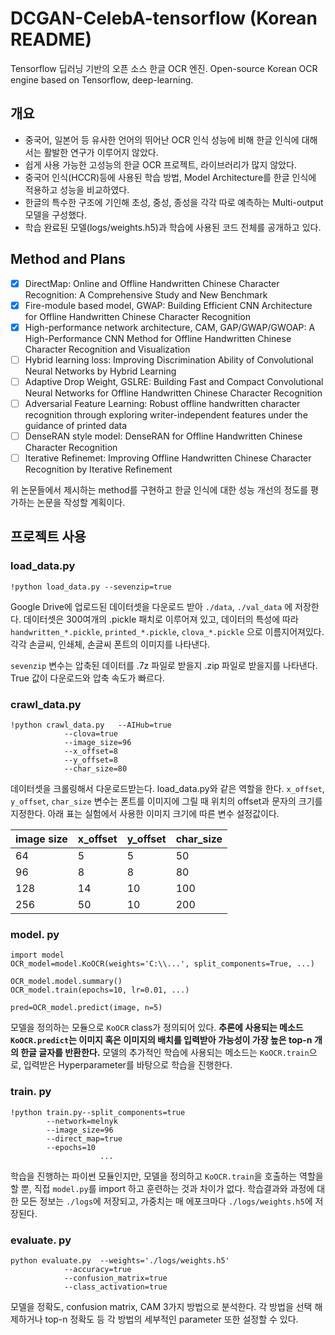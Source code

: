 
# DCGAN-CelebA-tensorflow (Korean README)

Tensorflow 딥러닝 기반의 오픈 소스 한글 OCR 엔진.
Open-source Korean OCR engine based on Tensorflow, deep-learning.

## 개요
- 중국어, 일본어 등 유사한 언어의 뛰어난 OCR 인식 성능에 비해 한글 인식에 대해서는 활발한 연구가 이루어지 않았다.
- 쉽게 사용 가능한 고성능의 한글 OCR 프로젝트, 라이브러리가 많지 않았다. 
- 중국어 인식(HCCR)등에 사용된 학습 방법, Model Architecture를 한글 인식에 적용하고 성능을 비교하였다.
- 한글의 특수한 구조에 기인해 초성, 중성, 종성을 각각 따로 예측하는 Multi-output 모델을 구성했다. 
- 학습 완료된 모델(logs/weights.h5)과 학습에 사용된 코드 전체를 공개하고 있다. 


##  Method and Plans


- [x]  DirectMap: Online and Offline Handwritten Chinese Character Recognition: A Comprehensive Study and New Benchmark
- [x]  Fire-module based model, GWAP: Building Efficient CNN Architecture for Offline Handwritten Chinese Character Recognition
- [x] High-performance network architecture, CAM, GAP/GWAP/GWOAP: A High-Performance CNN Method for Offline Handwritten Chinese Character Recognition and Visualization
- [ ] Hybrid learning loss: Improving Discrimination Ability of Convolutional Neural Networks by Hybrid Learning
- [ ] Adaptive Drop Weight, GSLRE: Building Fast and Compact Convolutional Neural Networks for Offline Handwritten Chinese Character Recognition
- [ ] Adversarial Feature Learning: Robust offline handwritten character recognition through exploring writer-independent features under the guidance of printed data
- [ ] DenseRAN style model: DenseRAN for Offline Handwritten Chinese Character Recognition
- [ ] Iterative Refinemet: Improving Offline Handwritten Chinese Character Recognition by Iterative Refinement

위 논문들에서 제시하는 method를 구현하고 한글 인식에 대한 성능 개선의 정도를 평가하는 논문을 작성할 계획이다. 

## 프로젝트 사용

### load_data.py
```
!python load_data.py --sevenzip=true
```
Google Drive에 업로드된 데이터셋을 다운로드 받아 `./data`, `./val_data` 에 저장한다. 데이터셋은 300여개의 .pickle 패치로 이루어져 있고, 데이터의 특성에 따라 `handwritten_*.pickle`, `printed_*.pickle`, `clova_*.pickle` 으로 이름지어져있다. 각각 손글씨, 인쇄체, 손글씨 폰트의 이미지를 나타낸다. 

`sevenzip` 변수는 압축된 데이터를 .7z 파일로 받을지 .zip 파일로 받을지를 나타낸다. True 값이 다운로드와 압축 속도가 빠르다. 

### crawl_data.py

```
!python crawl_data.py   --AIHub=true 
			--clova=true
			--image_size=96
			--x_offset=8
			--y_offset=8
			--char_size=80   
```
데이터셋을 크롤링해서 다운로드받는다. load_data.py와 같은 역할을 한다. `x_offset`, `y_offset`, `char_size` 변수는 폰트를 이미지에 그릴 때 위치의 offset과 문자의 크기를 지정한다. 아래 표는 실험에서 사용한 이미지 크기에 따른 변수 설정값이다. 
 
image size | x_offset | y_offset | char_size
---------- | -------- | -------- | ---------
64         |         5|         5|50
96         |8         |8         |80
128        |14        |10        |100
256        |50        |10        |200


### model. py
```
import model
OCR_model=model.KoOCR(weights='C:\\...', split_components=True, ...)

OCR_model.model.summary()
OCR_model.train(epochs=10, lr=0.01, ...)

pred=OCR_model.predict(image, n=5)
```
모델을 정의하는 모듈으로 `KoOCR` class가 정의되어 있다. **추론에 사용되는 메소드 `KoOCR.predict`는 이미지 혹은 이미지의 배치를 입력받아 가능성이 가장 높은 top-n 개의 한글 글자를 반환한다.** 모델의 추가적인 학습에 사용되는 메소드는 `KoOCR.train`으로, 입력받은 Hyperparameter를 바탕으로 학습을 진행한다. 

### train. py
```
!python train.py--split_components=true 
		--network=melnyk
		--image_size=96
		--direct_map=true
		--epochs=10
					...
```
 학습을 진행하는 파이썬 모듈인지만, 모델을 정의하고 `KoOCR.train`을 호출하는 역할을 할 뿐, 직접 `model.py`를 import 하고 훈련하는 것과 차이가 없다. 학습결과와 과정에 대한 모든 정보는 `./logs`에 저장되고, 가중치는 매 에포크마다 `./logs/weights.h5`에 저장된다. 
 
### evaluate. py
```
python evaluate.py	--weights='./logs/weights.h5'
			--accuracy=true
			--confusion_matrix=true
			--class_activation=true
```
모델을 정확도, confusion matrix, CAM 3가지 방법으로 분석한다. 각 방법을 선택 해제하거나 top-n 정확도 등 각 방법의 세부적인 parameter 또한 설정할 수 있다. 
